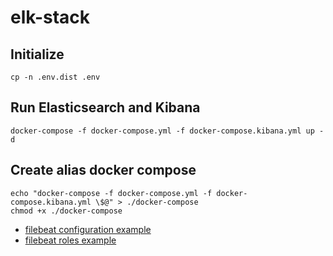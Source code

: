 # elk-stack

## Initialize
```shell script
cp -n .env.dist .env
```

## Run Elasticsearch and Kibana
```shell script
docker-compose -f docker-compose.yml -f docker-compose.kibana.yml up -d
```

## Create alias docker compose
```shell script
echo "docker-compose -f docker-compose.yml -f docker-compose.kibana.yml \$@" > ./docker-compose
chmod +x ./docker-compose
```

* [filebeat configuration example](/doc/filebeat-config-example.md)
* [filebeat roles example](/doc/filebeat-roles.md)

